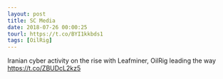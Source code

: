 ```yaml
---
layout: post
title: SC Media
date: 2018-07-26 00:00:25
tourl: https://t.co/BYI1kkbds1
tags: [OilRig]
---
```

Iranian cyber activity on the rise with Leafminer, OilRig leading the way https://t.co/ZBUDcL2kz5